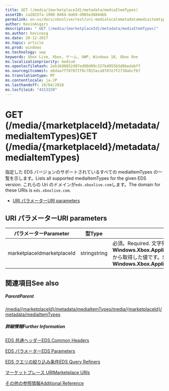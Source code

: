 ```yaml
---
title: GET (/media/{marketplaceId}/metadata/mediaItemTypes)
assetID: ca2825fa-1988-8464-0a69-d965e38844bb
permalink: en-us/docs/xboxlive/rest/uri-medialocalemetadatamediaitemtypesget.html
author: KevinAsgari
description: " GET (/media/{marketplaceId}/metadata/mediaItemTypes)"
ms.author: kevinasg
ms.date: 20-12-2017
ms.topic: article
ms.prod: windows
ms.technology: uwp
keywords: Xbox Live, Xbox, ゲーム, UWP, Windows 10, Xbox One
ms.localizationpriority: medium
ms.openlocfilehash: 2eb16d6052d07ed90d99c327b4955b5d8bedabff
ms.sourcegitcommit: e6daa7ff878f2f0c7015aca9787e7f2730abcfbf
ms.translationtype: MT
ms.contentlocale: ja-JP
ms.lasthandoff: 10/04/2018
ms.locfileid: "4313159"
---
```

# <a name="get-mediamarketplaceidmetadatamediaitemtypes"></a><span data-ttu-id="e12c9-104">GET (/media/{marketplaceId}/metadata/mediaItemTypes)</span><span class="sxs-lookup"><span data-stu-id="e12c9-104">GET (/media/{marketplaceId}/metadata/mediaItemTypes)</span></span>
<span data-ttu-id="e12c9-105">指定した EDS バージョンのサポートされているすべての mediaItemTypes の一覧を示します。</span><span class="sxs-lookup"><span data-stu-id="e12c9-105">Lists all supported mediaItemTypes for the given EDS version.</span></span> <span data-ttu-id="e12c9-106">これらの Uri のドメインが`eds.xboxlive.com`します。</span><span class="sxs-lookup"><span data-stu-id="e12c9-106">The domain for these URIs is `eds.xboxlive.com`.</span></span>
 
  * [<span data-ttu-id="e12c9-107">URI パラメーター</span><span class="sxs-lookup"><span data-stu-id="e12c9-107">URI parameters</span></span>](#ID4EV)
 
<a id="ID4EV"></a>

 
## <a name="uri-parameters"></a><span data-ttu-id="e12c9-108">URI パラメーター</span><span class="sxs-lookup"><span data-stu-id="e12c9-108">URI parameters</span></span>
 
| <span data-ttu-id="e12c9-109">パラメーター</span><span class="sxs-lookup"><span data-stu-id="e12c9-109">Parameter</span></span>| <span data-ttu-id="e12c9-110">型</span><span class="sxs-lookup"><span data-stu-id="e12c9-110">Type</span></span>| <span data-ttu-id="e12c9-111">説明</span><span class="sxs-lookup"><span data-stu-id="e12c9-111">Description</span></span>| 
| --- | --- | --- | 
| <span data-ttu-id="e12c9-112">marketplaceId</span><span class="sxs-lookup"><span data-stu-id="e12c9-112">marketplaceId</span></span>| <span data-ttu-id="e12c9-113">string</span><span class="sxs-lookup"><span data-stu-id="e12c9-113">string</span></span>| <span data-ttu-id="e12c9-114">必須。</span><span class="sxs-lookup"><span data-stu-id="e12c9-114">Required.</span></span> <span data-ttu-id="e12c9-115">文字列<b>Windows.Xbox.ApplicationModel.Store.Configuration.MarketplaceId</b>から取得した値です。</span><span class="sxs-lookup"><span data-stu-id="e12c9-115">String value obtained from the <b>Windows.Xbox.ApplicationModel.Store.Configuration.MarketplaceId</b>.</span></span>| 
  
<a id="ID4EAB"></a>

 
## <a name="see-also"></a><span data-ttu-id="e12c9-116">関連項目</span><span class="sxs-lookup"><span data-stu-id="e12c9-116">See also</span></span>
 
<a id="ID4ECB"></a>

 
##### <a name="parent"></a><span data-ttu-id="e12c9-117">Parent</span><span class="sxs-lookup"><span data-stu-id="e12c9-117">Parent</span></span> 

[<span data-ttu-id="e12c9-118">/media/{marketplaceId}/metadata/mediaItemTypes</span><span class="sxs-lookup"><span data-stu-id="e12c9-118">/media/{marketplaceId}/metadata/mediaItemTypes</span></span>](uri-medialocalemetadatamediaitemtypes.md)

  
<a id="ID4EMB"></a>

 
##### <a name="further-information"></a><span data-ttu-id="e12c9-119">詳細情報</span><span class="sxs-lookup"><span data-stu-id="e12c9-119">Further Information</span></span> 

[<span data-ttu-id="e12c9-120">EDS 共通ヘッダー</span><span class="sxs-lookup"><span data-stu-id="e12c9-120">EDS Common Headers</span></span>](../../additional/edscommonheaders.md)

 [<span data-ttu-id="e12c9-121">EDS パラメーター</span><span class="sxs-lookup"><span data-stu-id="e12c9-121">EDS Parameters</span></span>](../../additional/edsparameters.md)

 [<span data-ttu-id="e12c9-122">EDS クエリの絞り込み条件</span><span class="sxs-lookup"><span data-stu-id="e12c9-122">EDS Query Refiners</span></span>](../../additional/edsqueryrefiners.md)

 [<span data-ttu-id="e12c9-123">マーケットプレース URI</span><span class="sxs-lookup"><span data-stu-id="e12c9-123">Marketplace URIs</span></span>](atoc-reference-marketplace.md)

 [<span data-ttu-id="e12c9-124">その他の参照情報</span><span class="sxs-lookup"><span data-stu-id="e12c9-124">Additional Reference</span></span>](../../additional/atoc-xboxlivews-reference-additional.md)

   